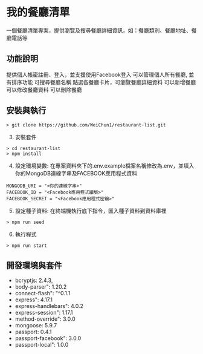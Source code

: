 # 我的餐廳清單

一個餐廳清單專案，提供瀏覽及搜尋餐廳詳細資訊，如：餐廳類別、餐廳地址、餐廳電話等

## 功能說明

提供個人帳密註冊、登入，並支援使用Facebook登入
可以管理個人所有餐廳, 並有排序功能
可搜尋餐廳名稱
點選各餐廳卡片，可瀏覽餐廳詳細資料
可以新增餐廳
可以修改餐廳資料
可以刪除餐廳


## 安裝與執行

```
> git clone https://github.com/WeiChun1/restaurant-list.git
```

3. 安裝套件

```
> cd restaurant-list
> npm install
```

4. 設定環境變數: 在專案資料夾下的.env.example檔案名稱修改為.env，並填入你的MongoDB連線字串及FACEBOOK應用程式資料
```
MONGODB_URI = "<你的連線字串>"
FACEBOOK_ID = "<Facebook應用程式編號>"
FACEBOOK_SECRET = "<Facebook應用程式密鑰>"

```

5. 設定種子資料: 在終端機執行底下指令，匯入種子資料到資料庫裡
```
> npm run seed

```

6. 執行程式

```
> npm run start
```


## 開發環境與套件

*  bcryptjs: 2.4.3,
*  body-parser": 1.20.2
*  connect-flash": "^0.1.1
*  express": 4.17.1
*  express-handlebars": 4.0.2
*  express-session": 1.17.1
*  method-override": 3.0.0
*  mongoose: 5.9.7
*  passport: 0.4.1
*  passport-facebook": 3.0.0
*  passport-local": 1.0.0

